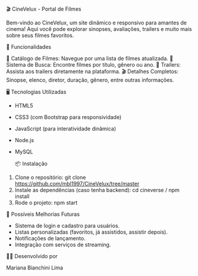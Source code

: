 🎬 CineVelux - Portal de Filmes

Bem-vindo ao CineVelux, um site dinâmico e responsivo para amantes de cinema!
Aqui você pode explorar sinopses, avaliações, trailers e muito mais sobre seus filmes favoritos.

🚀 Funcionalidades

📝 Catálogo de Filmes: Navegue por uma lista de filmes atualizada.
🔎 Sistema de Busca: Encontre filmes por título, gênero ou ano.
🎥 Trailers: Assista aos trailers diretamente na plataforma.
🎬 Detalhes Completos: Sinopse, elenco, diretor, duração, gênero, entre outras informações.


🖥️ Tecnologias Utilizadas

- HTML5
- CSS3 (com Bootstrap para responsividade)
- JavaScript (para interatividade dinâmica)
- Node.js 
- MySQL

  📦 Instalação
1. Clone o repositório: git clone https://github.com/mbl1997/CineVelux/tree/master
2. Instale as dependências (caso tenha backend): cd cineverse / npm install
3. Rode o projeto: npm start


📌 Possíveis Melhorias Futuras
- Sistema de login e cadastro para usuários.
- Listas personalizadas (favoritos, já assistidos, assistir depois).
- Notificações de lançamento.
- Integração com serviços de streaming.


🧑‍💻 Desenvolvido por

Mariana Bianchini Lima
